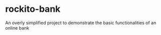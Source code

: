 # rockito-bank
An overly simplified project to demonstrate the basic functionalities of an online bank
